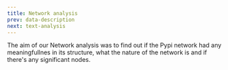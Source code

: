 ```yaml
---
title: Network analysis
prev: data-description
next: text-analysis
---
```

The aim of our Network analysis was to find out if the Pypi network had any meaningfullnes in its structure, what the nature of the network is and if there's any significant nodes.

